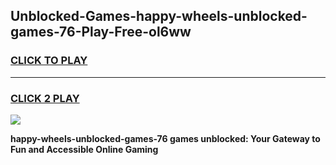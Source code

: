 
## Unblocked-Games-happy-wheels-unblocked-games-76-Play-Free-ol6ww
<h3>
<a href="https://premium76.site?title=happy-wheels-unblocked-games-76&ref=19M">CLICK TO PLAY</a></h3>
<hr>

<h3>
<a href="https://premium76.site?title=happy-wheels-unblocked-games-76&ref=19M">CLICK 2 PLAY</a>
  
</h3>

<a href="https://premium76.site?title=happy-wheels-unblocked-games-76&ref=19M"><img src="https://clearcache.store/games.png"></a>


**happy-wheels-unblocked-games-76 games unblocked: Your Gateway to Fun and Accessible Online Gaming**
